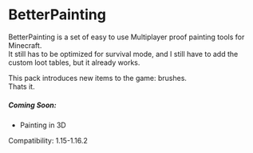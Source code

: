 # BetterPainting

BetterPainting is a set of easy to use Multiplayer proof painting tools for Minecraft. <br>
It still has to be optimized for survival mode, and I still have to add the custom loot tables,
but it already works.

This pack introduces new items to the game: brushes. <br>
Thats it.

##### Coming Soon:
- Painting in 3D

Compatibility: 1.15-1.16.2